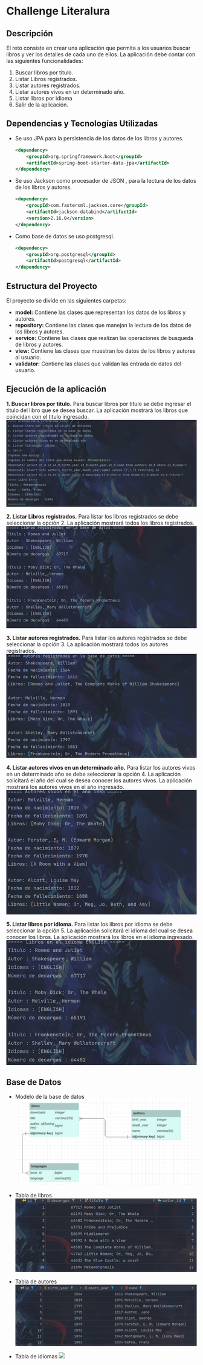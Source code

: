 # Challenge Literalura

## Descripción
El reto consiste en crear una aplicación que permita a los usuarios buscar libros y ver los detalles de cada uno de ellos. La aplicación debe contar con las siguientes funcionalidades:
1. Buscar libros por titulo.
2. Listar Libros registrados.
3. Listar autores registrados.
4. Listar autores vivos en un determinado año.
5. Listar libros por idioma
6. Salir de la aplicación.


## Dependencias y Tecnologías Utilizadas

- Se uso JPA para la persistencia de los datos de los libros y autores.
    ```xml 
    <dependency>
        <groupId>org.springframework.boot</groupId>
        <artifactId>spring-boot-starter-data-jpa</artifactId>
    </dependency>
    ```
- Se uso Jackson como procesador de JSON  , para la lectura de los datos de los libros y autores.
    ```xml 
    <dependency>
        <groupId>com.fasterxml.jackson.core</groupId>
        <artifactId>jackson-databind</artifactId>
        <version>2.16.0</version>
    </dependency>
    ```
- Como base de datos se uso postgresql.
    ```xml 
    <dependency>
        <groupId>org.postgresql</groupId>
        <artifactId>postgresql</artifactId>
    </dependency>
    ```
## Estructura del Proyecto
El proyecto se divide en las siguientes carpetas:
- **model:** Contiene las clases que representan los datos de los libros y autores.
- **repository:** Contiene las clases que manejan la lectura de los datos de los libros y autores.
- **service:** Contiene las clases que realizan las operaciones de busqueda de libros y autores.
- **view:** Contiene las clases que muestran los datos de los libros y autores al usuario.
- **validator:** Contiene las clases que validan las entrada de datos del usuario.


## Ejecución de la aplicación
**1. Buscar libros por titulo.**
Para buscar libros por titulo se debe ingresar el titulo del libro que se desea buscar. La aplicación mostrará los libros que coincidan con el titulo ingresado.
![](https://github.com/HumbleG0d/Challenge_Literalura/blob/main/Literalura/sources/EjecucionOpcion1.png)

**2. Listar Libros registrados.**
Para listar los libros registrados se debe seleccionar la opción 2. La aplicación mostrará todos los libros registrados.
![](https://github.com/HumbleG0d/Challenge_Literalura/blob/main/Literalura/sources/EjecucionOpcion2.png)

**3. Listar autores registrados.**
Para listar los autores registrados se debe seleccionar la opción 3. La aplicación mostrará todos los autores registrados.
![](https://github.com/HumbleG0d/Challenge_Literalura/blob/main/Literalura/sources/EjecucionOpcion3.png)

**4. Listar autores vivos en un determinado año.**
Para listar los autores vivos en un determinado año se debe seleccionar la opción 4. La aplicación solicitará el año del cual se desea conocer los autores vivos. La aplicación mostrará los autores vivos en el año ingresado.
![](https://github.com/HumbleG0d/Challenge_Literalura/blob/main/Literalura/sources/EjecucionOpcion4.png)

**5. Listar libros por idioma.**
Para listar los libros por idioma se debe seleccionar la opción 5. La aplicación solicitará el idioma del cual se desea conocer los libros. La aplicación mostrará los libros en el idioma ingresado.
![](https://github.com/HumbleG0d/Challenge_Literalura/blob/main/Literalura/sources/EjecucionOpcion5.png)

## Base de Datos
- Modelo de la base de datos
![](https://github.com/HumbleG0d/Challenge_Literalura/blob/main/Literalura/sources/DiagramaER.png)

- Tabla de libros
![](https://github.com/HumbleG0d/Challenge_Literalura/blob/main/Literalura/sources/TablaLibros.png)

- Tabla de autores
![](https://github.com/HumbleG0d/Challenge_Literalura/blob/main/Literalura/sources/TablaAutores.png)

- Tabla de idiomas
![](https://github.com/HumbleG0d/Challenge_Literalura/blob/main/Literalura/sources/TabalaIdiomas.png)


